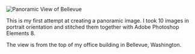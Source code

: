 ![Panoramic View of Bellevue](/img/CityCenter.png)

This is my first attempt at creating a panoramic image.  I took 10 images in portrait orientation and stitched them together with Adobe Photoshop Elements 8.

The view is from the top of my office building in Bellevue, Washington.
